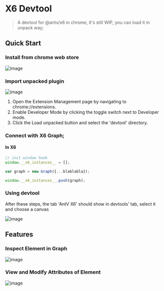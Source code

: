 # X6 Devtool
> A devtool for @antv/x6 in chrome, it's still WIP, you can load it in unpack way;

## Quick Start

### Install from chrome web store

![image](https://user-images.githubusercontent.com/1826685/238003455-d341f598-1b35-4d8c-bb7c-0320cad6a4cb.png)


### Import unpacked plugin
![image](https://user-images.githubusercontent.com/15213473/150081309-61f9c451-c35e-4dab-a23c-ed5e425e7ec5.png)

1. Open the Extension Management page by navigating to chrome://extensions.
2. Enable Developer Mode by clicking the toggle switch next to Developer mode.
3. Click the Load unpacked button and select the 'devtool' directory.

### Connect with X6 Graph;

#### In X6

```javascript
// init window hook
window.__x6_instances__ = [];

var graph = new Graph({...blablabla});

window.__x6_instances__.push(graph);

```

### Using devtool

After these steps, the tab 'AntV X6' should show in devtools' tab, select it and choose a canvas

![image](https://user-images.githubusercontent.com/1826685/238013980-2d6018f8-7d85-473c-a043-98b1f03b6674.png)


## Features

### Inspect Element in Graph

![image](https://user-images.githubusercontent.com/1826685/238014156-e65ec2b0-f719-410e-9a10-89cdb836acde.png)

### View and Modify Attributes of Element

![image](https://user-images.githubusercontent.com/1826685/238014353-124feb8e-2049-499d-a13d-3d26f485bab6.png)


